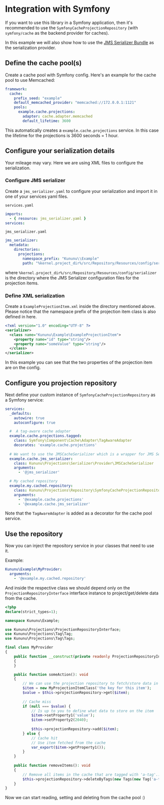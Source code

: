 # Integration with Symfony

If you want to use this library in a Symfony application, then it's recommended to use the `SymfonyCacheProjectionRepository` (with `symfony/cache` as the backend provider for caches).

In this example we will also show how to use the [JMS Serializer Bundle](https://github.com/schmittjoh/JMSSerializerBundle) as the serialization provider.

## Define the cache pool(s)

Create a cache pool with Symfony config. Here's an example for the cache pool to use Memcached:

```yaml
framework:
  cache:
    prefix_seed: "example"
    default_memcached_provider: "memcached://172.0.0.1:1121"
    pools:
      example.cache.projections:
        adapter: cache.adapter.memcached
        default_lifetime: 3600
```

This automatically creates a `example.cache.projections` service. In this case the lifetime for the projections is 3600 seconds = 1 hour.

## Configure your serialization details

Your mileage may vary. Here we are using XML files to configure the serialization.

### Configure JMS serializer

Create a `jms_serializer.yaml` to configure your serialization and import it in one of your services yaml files.

`services.yaml`

```yaml
imports:
  - { resource: jms_serializer.yaml }
services:  
```

`jms_serializer.yaml`
```yaml
jms_serializer:
  metadata:
    directories:
      projections:
        namespace_prefix: "Kununu\\Example"
        path: "%kernel.project_dir%/src/Repository/Resources/config/serializer"
```

where `%kernel.project_dir%/src/Repository/Resources/config/serializer` is the directory where the JMS Serializer configuration files for the projection items.

### Define XML serialization

Create a `ExampleProjectionItem.xml` inside the directory mentioned above. Please notice that the namespace prefix of the projection item class is also defined in here.

```xml
<?xml version="1.0" encoding="UTF-8" ?>
<serializer>
  <class name="Kununu\Example\ExampleProjectionItem">
    <property name="id" type="string"/>
    <property name="someValue" type="string"/>
  </class>
</serializer>
```

In this example you can see that the two properties of the projection item are on the config.

## Configure you projection repository

Next define your custom instance of `SymfonyCacheProjectionRepository` as a Symfony service:

```yaml
services:
  _defaults:
    autowire: true
    autoconfigure: true

  #  A tag-aware cache adapter
  example.cache.projections.tagged:
    class: Symfony\Component\Cache\Adapter\TagAwareAdapter
    decorates: 'example.cache.projections'
    
  # We want to use the JMSCacheSerializer which is a wrapper for JMS Serializer
  example.cache.jms_serializer:
    class: Kununu\Projections\Serializer\Provider\JMSCacheSerializer
    arguments:
      - '@jms_serializer'

  # My cached repository
  example.my.cached.repository:
    class: Kununu\Projections\Repository\SymfonyCacheProjectionRepository
    arguments:
      - '@example.cache.projections'
      - '@example.cache.jms_serializer'
```

Note that the `TagAwareAdapter` is added as a decorator for the cache pool service.

## Use the repository

Now you can inject the repository service in your classes that need to use it.

Example:

```yaml
Kununu\Example\MyProvider:
  arguments:
    - '@example.my.cached.repository'
```

And inside the respective class we should depend only on the `ProjectionRepositoryInterface` interface instance to project/get/delete data from the cache.

```php
<?php
declare(strict_types=1);

namespace Kununu\Example;

use Kununu\Projections\ProjectionRepositoryInterface;
use Kununu\Projections\Tag\Tag;
use Kununu\Projections\Tag\Tags;

final class MyProvider
{
    public function __construct(private readonly ProjectionRepositoryInterface $projectionRepository)
    {
    }

	public function someAction(): void
	{
		// We can use the projection repository to fetch/store data in the cache
		$item = new MyProjectionItemClass('the key for this item');
		$value = $this->projectionRepository->get($item);
		
		// Cache miss
		if (null === $value) {
		    // Is up to you to define what data to store on the item
            $item->setProperty1('value');
            $item->setProperty2(2040);
            
            $this->projectionRepository->add($item);
	    } else {
	        // Cache hit
	        // Use item fetched from the cache
	        var_export($item->getProperty1());
	    }
	}
	
	public function removeItems(): void
	{
	    // Remove all items in the cache that are tagged with 'a-tag'...
	    $this->projectionRepository->deleteByTags(new Tags(new Tag('a-tag')));
	}
}
```

Now we can start reading, setting and deleting from the cache pool :)

